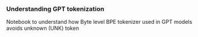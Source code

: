 ### Understanding GPT tokenization
Notebook to understand how Byte level BPE tokenizer used in GPT models avoids unknown (UNK) token
